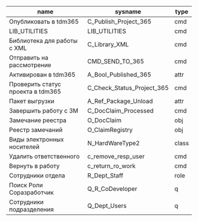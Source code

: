 ﻿name|sysname|type
-|-|-
Опубликовать в tdm365|C_Publish_Project_365 |cmd
LIB_UTILITIES|LIB_UTILITIES |cmd
Библиотека для работы с XML|C_Library_XML|cmd
Отправить на рассмотрение|CMD_SEND_TO_365|cmd
Активирован в tdm365|A_Bool_Published_365|attr
Проверить статус проекта в tdm365|C_Check_Status_Project_365|cmd
Пакет выгрузки|A_Ref_Package_Unload|attr
Завершить работу с ЗМ|C_DocClaim_Processed|cmd
Замечание реестра|O_DocClaim|obj
Реестр замечаний|O_ClaimRegistry|obj
Виды электронных носителей|N_HardWareType2|class
Удалить ответственного|c_remove_resp_user|cmd
Вернуть в работу | c_return_ro_work | cmd
Сотрудники отдела|R_Dept_Staff|role
Поиск Роли Соразработчик|Q_R_CoDeveloper|q
Сотрудники подразделения|Q_Dept_Users|q